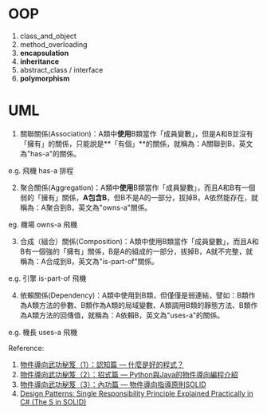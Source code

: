 # OOP

1. class_and_object
2. method_overloading
3. **encapsulation**
4. **inheritance**
5. abstract_class / interface
6. **polymorphism** 

# UML

1. 關聯關係(Association)：A類中**使用**B類當作「成員變數」，但是A和B並沒有「擁有」的關係，只能說是**「有個」**的關係，就稱為：A關聯到B，英文為"has-a"的關係。

e.g. 飛機 has-a 排程   

2. 聚合關係(Aggregation)：A類中**使用**B類當作「成員變數」，而且A和B有一個弱的「擁有」關係，**A包含B**，但B不是A的一部分，拔掉B，A依然能存在，就稱為：A聚合到B，英文為"owns-a"關係。

eg. 機場 owns-a 飛機
   
3. 合成（組合）關係(Composition)：A類中使用B類當作「成員變數」，而且A和B有一個強的「擁有」關係，B是A的組成的一部分，拔掉B，A就不完整，就稱為：A合成到B，英文為"is-part-of"關係。

e.g. 引擎 is-part-of 飛機

4. 依賴關係(Dependency)：A類中使用到B類，但僅僅是弱連結，譬如：B類作為A類方法的參數、B類作為A類的局域變數、A類調用B類的靜態方法、B類作為A類方法的回傳值，就稱為：A依賴B，英文為"uses-a"的關係。

e.g. 機長 uses-a 飛機

Reference:
1. [物件導向武功秘笈（1）：認知篇 — 什麼是好的程式？](https://www.ycc.idv.tw/introduction-object-oriented-programming_1.html)
2. [物件導向武功秘笈（2）：招式篇 — Python與Java的物件導向編程介紹](https://www.ycc.idv.tw/introduction-object-oriented-programming_2.html)
3. [物件導向武功秘笈（3）：內功篇 — 物件導向指導原則SOLID](https://www.ycc.idv.tw/introduction-object-oriented-programming_3.html)
4. [Design Patterns: Single Responsibility Principle Explained Practically in C# (The S in SOLID)](https://www.youtube.com/watch?v=5RwhyZnVRS8)